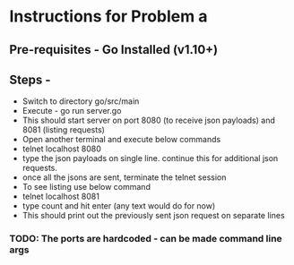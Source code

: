 # Instructions for Problem a
## Pre-requisites - Go Installed (v1.10+)
## Steps -
- Switch to directory go/src/main
- Execute - go run server.go
- This should start server on port 8080 (to receive json payloads) and 8081 (listing requests)
- Open another terminal and execute below commands
- telnet localhost 8080
- type the json payloads on single line. continue this for additional json requests.
- once all the jsons are sent, terminate the telnet session
- To see listing use below command
- telnet localhost 8081
- type count and hit enter (any text would do for now)
- This should print out the previously sent json request on separate lines

### TODO: The ports are hardcoded - can be made command line args
